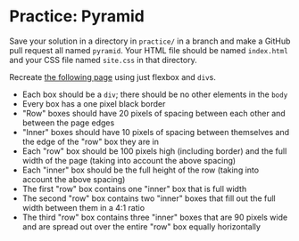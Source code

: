 # Practice: Pyramid

Save your solution in a directory in `practice/` in a branch and make a GitHub pull request all named `pyramid`.
Your HTML file should be named `index.html` and your CSS file named `site.css` in that directory.

Recreate [the following page](/practice/pyramid-sample.html) using just flexbox and `div`s.

* Each box should be a `div`; there should be no other elements in the `body`
* Every box has a one pixel black border
* "Row" boxes should have 20 pixels of spacing between each other and between the page edges
* "Inner" boxes should have 10 pixels of spacing between themselves and the edge of the "row" box they are in
* Each "row" box should be 100 pixels high (including border) and the full width of the page (taking into account the above spacing)
* Each "inner" box should be the full height of the row (taking into account the above spacing)
* The first "row" box contains one "inner" box that is full width
* The second "row" box contains two "inner" boxes that fill out the full width between them in a 4:1 ratio
* The third "row" box contains three "inner" boxes that are 90 pixels wide and are spread out over the entire "row" box equally horizontally
